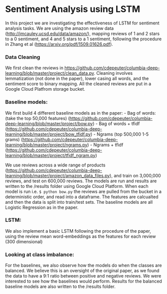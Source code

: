 # Sentiment Analysis using LSTM

In this project we are investigating the effectiveness of LSTM for sentiment analysis tasks. We are using the amazon review data (http://jmcauley.ucsd.edu/data/amazon/), mapping reviews of 1 and 2 stars to a 0 sentiment, and 4 and 5 stars to a 1 sentiment, following the procedure in Zhang et al (https://arxiv.org/pdf/1509.01626.pdf).

### Data Cleaning

We first clean the reviews in https://github.com/cdepeuter/columbia-deep-learning/blob/master/project/clean_data.py. Cleaning involves lemmatization (not done in the paper), lower casing all words, and the sentiment score to binary mapping. All the cleaned reviews are put in a Google Cloud Platfrom storage bucket.

### Baseline models:

We first build 4 different baseline models as in the paper:
	- Bag of words: (take the top 50,000 features) (https://github.com/cdepeuter/columbia-deep-learning/blob/master/project/bow.py)
	- Bag of words + tfidf (https://github.com/cdepeuter/columbia-deep-learning/blob/master/project/bow_tfidf.py)
	- Ngrams (top 500,000 1-5 grams) (https://github.com/cdepeuter/columbia-deep-learning/blob/master/project/ngrams.py)
	- Ngrams + tfidf (https://github.com/cdepeuter/columbia-deep-learning/blob/master/project/tfidf_ngram.py)


We use reviews across a wide range of products (https://github.com/cdepeuter/columbia-deep-learning/blob/master/project/amazon_data_files.py), and train on 3,000,000 reviews, and test on 600,000 reviews. The models are run and results are written to the /results folder using Google Cloud Platform. When each model is run i.e. `$ python bow.py` the reviews are pulled from the bucket in a deterministic order, and read into a dataframe. The features are calcualted and then the data is split into train/test sets. The baseline models are all Logistic Regression as in the paper.


### LSTM:

We also implement a basic LSTM following the procedure of the paper, using the review mean word-embeddings as the features for each review (300 dimensional)

### Looking at class imbalance:
For the baselines, we also observe how the models do when the classes are balanced. We believe this is an oversight of the original paper, as we found the data to have a 9:1 ratio between positive and negative reviews. We were interested to see how the baselines would perform. Results for the balanced baseline models are also written to the /results folder.


